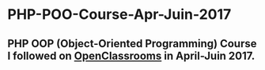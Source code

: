 # PHP-POO-Course-Apr-Juin-2017

## PHP OOP (Object-Oriented Programming) Course I followed on [OpenClassrooms](https://openclassrooms.com) in April-Juin 2017.

